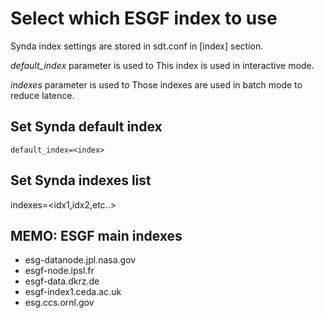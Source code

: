 # Select which ESGF index to use

Synda index settings are stored in sdt.conf in [index] section.

*default_index* parameter is used to
This index is used in interactive mode.

*indexes* parameter is used to
Those indexes are used in batch mode to reduce latence.

## Set Synda default index

    default_index=<index>

## Set Synda indexes list

indexes=<idx1,idx2,etc..>

## MEMO: ESGF main indexes

* esg-datanode.jpl.nasa.gov
* esgf-node.ipsl.fr
* esgf-data.dkrz.de
* esgf-index1.ceda.ac.uk
* esg.ccs.ornl.gov

